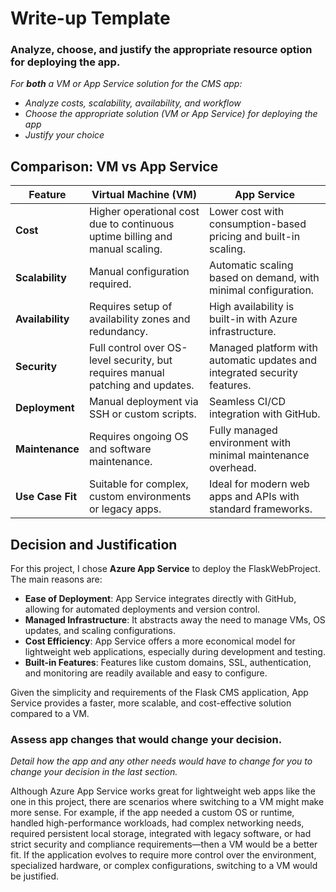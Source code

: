 # Write-up Template

### Analyze, choose, and justify the appropriate resource option for deploying the app.
*For **both** a VM or App Service solution for the CMS app:*
- *Analyze costs, scalability, availability, and workflow*
- *Choose the appropriate solution (VM or App Service) for deploying the app*
- *Justify your choice*

## Comparison: VM vs App Service

| Feature            | Virtual Machine (VM)                                  | App Service                                           |
|--------------------|--------------------------------------------------------|--------------------------------------------------------|
| **Cost**           | Higher operational cost due to continuous uptime billing and manual scaling. | Lower cost with consumption-based pricing and built-in scaling. |
| **Scalability**    | Manual configuration required. | Automatic scaling based on demand, with minimal configuration. |
| **Availability**   | Requires setup of availability zones and redundancy. | High availability is built-in with Azure infrastructure. |
| **Security**       | Full control over OS-level security, but requires manual patching and updates. | Managed platform with automatic updates and integrated security features. |
| **Deployment**     | Manual deployment via SSH or custom scripts.           | Seamless CI/CD integration with GitHub. |
| **Maintenance**    | Requires ongoing OS and software maintenance.          | Fully managed environment with minimal maintenance overhead. |
| **Use Case Fit**   | Suitable for complex, custom environments or legacy apps. | Ideal for modern web apps and APIs with standard frameworks. |

## Decision and Justification

For this project, I chose **Azure App Service** to deploy the FlaskWebProject. The main reasons are:

- **Ease of Deployment**: App Service integrates directly with GitHub, allowing for automated deployments and version control.
- **Managed Infrastructure**: It abstracts away the need to manage VMs, OS updates, and scaling configurations.
- **Cost Efficiency**: App Service offers a more economical model for lightweight web applications, especially during development and testing.
- **Built-in Features**: Features like custom domains, SSL, authentication, and monitoring are readily available and easy to configure.

Given the simplicity and requirements of the Flask CMS application, App Service provides a faster, more scalable, and cost-effective solution compared to a VM.

### Assess app changes that would change your decision.

*Detail how the app and any other needs would have to change for you to change your decision in the last section.* 

Although Azure App Service works great for lightweight web apps like the one in this project, there are scenarios where switching to a VM might make more sense. For example, if the app needed a custom OS or runtime, handled high-performance workloads, had complex networking needs, required persistent local storage, integrated with legacy software, or had strict security and compliance requirements—then a VM would be a better fit.
If the application evolves to require more control over the environment, specialized hardware, or complex configurations, switching to a VM would be justified.